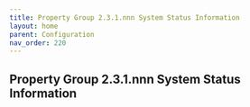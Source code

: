 ```yaml
---
title: Property Group 2.3.1.nnn System Status Information
layout: home
parent: Configuration
nav_order: 220
---
```


## Property Group 2.3.1.nnn System Status Information

#